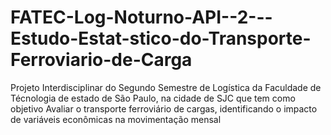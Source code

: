 # FATEC-Log-Noturno-API--2---Estudo-Estat-stico-do-Transporte-Ferroviario-de-Carga
Projeto Interdisciplinar do Segundo Semestre de Logística da Faculdade de Técnologia de estado de São Paulo, na cidade de SJC que tem como objetivo Avaliar o transporte ferroviário de cargas, identificando o impacto de variáveis econômicas na movimentação mensal
